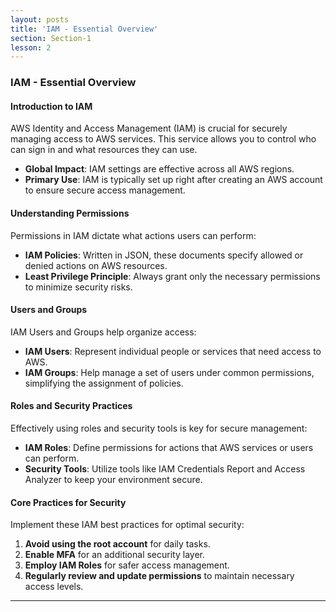 ```yaml
---
layout: posts
title: 'IAM - Essential Overview'
section: Section-1
lesson: 2
---
```


### IAM - Essential Overview

#### Introduction to IAM

AWS Identity and Access Management (IAM) is crucial for securely managing access to AWS services. This service allows you to control who can sign in and what resources they can use.

- **Global Impact**: IAM settings are effective across all AWS regions.
- **Primary Use**: IAM is typically set up right after creating an AWS account to ensure secure access management.

<!-- pagebreak -->

#### Understanding Permissions

Permissions in IAM dictate what actions users can perform:

- **IAM Policies**: Written in JSON, these documents specify allowed or denied actions on AWS resources.
- **Least Privilege Principle**: Always grant only the necessary permissions to minimize security risks.

<!-- pagebreak -->

#### Users and Groups

IAM Users and Groups help organize access:

- **IAM Users**: Represent individual people or services that need access to AWS.
- **IAM Groups**: Help manage a set of users under common permissions, simplifying the assignment of policies.

<!-- pagewidth -->

#### Roles and Security Practices

Effectively using roles and security tools is key for secure management:

- **IAM Roles**: Define permissions for actions that AWS services or users can perform.
- **Security Tools**: Utilize tools like IAM Credentials Report and Access Analyzer to keep your environment secure.

<!-- pagebreak -->

#### Core Practices for Security

Implement these IAM best practices for optimal security:

1. **Avoid using the root account** for daily tasks.
2. **Enable MFA** for an additional security layer.
3. **Employ IAM Roles** for safer access management.
4. **Regularly review and update permissions** to maintain necessary access levels.

---
